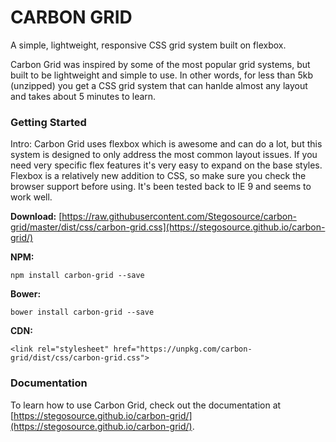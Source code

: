 # CARBON GRID
A simple, lightweight, responsive CSS grid system built on flexbox.

Carbon Grid was inspired by some of the most popular grid systems, but built to be lightweight and simple to use. In other words, for less than 5kb (unzipped) you get a CSS grid system that can hanlde almost any layout and takes about 5 minutes to learn.

### Getting Started

Intro: Carbon Grid uses flexbox which is awesome and can do a lot, but this system is designed to only address the most common layout issues. If you need very specific flex features it's very easy to expand on the base styles. Flexbox is a relatively new addition to CSS, so make sure you check the browser support before using. It's been tested back to IE 9 and seems to work well.

**Download:**
[https://raw.githubusercontent.com/Stegosource/carbon-grid/master/dist/css/carbon-grid.css](https://stegosource.github.io/carbon-grid/)

**NPM:**
```
npm install carbon-grid --save
```

**Bower:**
```
bower install carbon-grid --save
```

**CDN:**
```
<link rel="stylesheet" href="https://unpkg.com/carbon-grid/dist/css/carbon-grid.css">
```

### Documentation

To learn how to use Carbon Grid, check out the documentation at [https://stegosource.github.io/carbon-grid/](https://stegosource.github.io/carbon-grid/).
